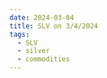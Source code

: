 ```yaml
---
date: 2024-03-04
title: SLV on 3/4/2024
tags: 
  - SLV
  - silver
  - commodities
---
```

<div class="post">
<snapshot-grid 
    :reports="['2024/03/01/CTA/silver', '2024/03/04/CTA/silver', '2024/03/04/MTP/SLV']"
    chart="2024/03/04/Chart/SLV"
/>
<p>

</p>
<p>

</p>
</div>
